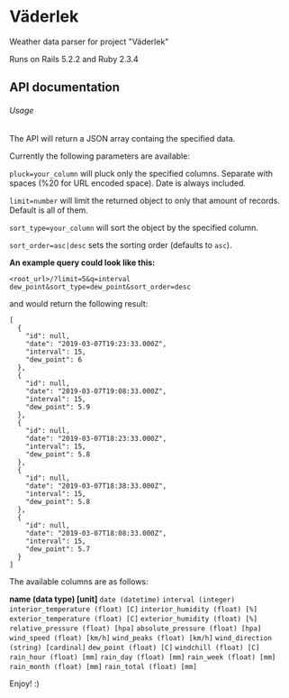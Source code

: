 # Väderlek
Weather data parser for project "Väderlek"

Runs on Rails 5.2.2 and Ruby 2.3.4

## API documentation

###### Usage

The API will return a JSON array containg the specified data.

Currently the following parameters are available:

`pluck=your_column` will pluck only the specified columns. Separate with spaces (%20 for URL encoded space). Date is always included.

`limit=number` will limit the returned object to only that amount of records. Default is all of them.

`sort_type=your_column` will sort the object by the specified column.

`sort_order=asc|desc` sets the sorting order (defaults to `asc`).

**An example query could look like this:**

`<root_url>/?limit=5&q=interval dew_point&sort_type=dew_point&sort_order=desc`

and would return the following result:

```
[
  {
    "id": null,
    "date": "2019-03-07T19:23:33.000Z",
    "interval": 15,
    "dew_point": 6
  },
  {
    "id": null,
    "date": "2019-03-07T19:08:33.000Z",
    "interval": 15,
    "dew_point": 5.9
  },
  {
    "id": null,
    "date": "2019-03-07T18:23:33.000Z",
    "interval": 15,
    "dew_point": 5.8
  },
  {
    "id": null,
    "date": "2019-03-07T18:38:33.000Z",
    "interval": 15,
    "dew_point": 5.8
  },
  {
    "id": null,
    "date": "2019-03-07T18:08:33.000Z",
    "interval": 15,
    "dew_point": 5.7
  }
]
```


The available columns are as follows:

**name (data type) [unit]** 
`date (datetime)` 
`interval (integer)` 
`interior_temperature (float) [C]` 
`interior_humidity (float) [%]` 
`exterior_temperature (float) [C]` 
`exterior_humidity (float) [%]` 
`relative_pressure (float) [hpa]` 
`absolute_pressure (float) [hpa]` 
`wind_speed (float) [km/h]` 
`wind_peaks (float) [km/h]` 
`wind_direction (string) [cardinal]` 
`dew_point (float) [C]` 
`windchill (float) [C]` 
`rain_hour (float) [mm]` 
`rain_day (float) [mm]` 
`rain_week (float) [mm]` 
`rain_month (float) [mm]` 
`rain_total (float) [mm]` 

Enjoy! :)